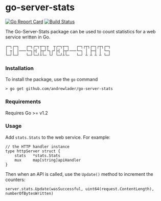 # go-server-stats

 [![Go Report Card](https://goreportcard.com/badge/github.com/andrewlader/go-server-stats)](https://goreportcard.com/report/github.com/andrewlader/go-server-stats)
[![Build Status](https://travis-ci.org/AndrewLader/go-server-stats.svg?branch=master)](https://travis-ci.org/AndrewLader/go-server-stats)

The Go-Server-Stats package can be used to count statistics for a web service written in Go. 

```
┌─┐┌─┐   ┌─┐┌─┐┬─┐┬  ┬┌─┐┬─┐   ┌─┐┌┬┐┌─┐┌┬┐┌─┐
│ ┬│ │───└─┐├┤ ├┬┘└┐┌┘├┤ ├┬┘───└─┐ │ ├─┤ │ └─┐
└─┘└─┘   └─┘└─┘┴└─ └┘ └─┘┴└─   └─┘ ┴ ┴ ┴ ┴ └─┘
```

### Installation
To install the package, use the `go` command
```
> go get github.com/andrewlader/go-server-stats
```

### Requirements
Requires Go >= v1.2

### Usage
Add `stats.Stats` to the web service. For example:
```
// the HTTP handler instance
type httpServer struct {
	stats   *stats.Stats
	mux     map[string]apiHandler
}
```

Then when an API is called, use the `Update()` method to increment the counters:
```
server.stats.Update(wasSuccessful, uint64(request.ContentLength), numberOfBytesWritten)
```
